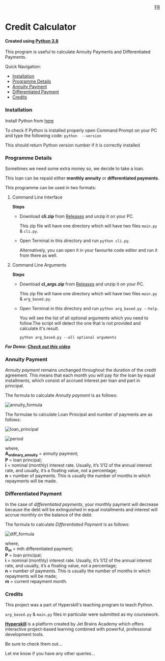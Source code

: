 <p align="RIGHT"> <a href ="https://github.com/DSAghicha/Credit-Calculator/blob/main/FR_README.md">FR</a></p>

# Credit Calculator

#### Created using [Python 3.8](https://www.python.org/)

This program is useful to calculate Annuity Payments and Differentiated Payments.

Quick Navigation:
- [Installation](README.md#installation)
- [Programme Details](README.md#programme-details)
- [Annuity Payment](README.md#annuity-payment)
- [Differentiated Payment](README.md#differentiated-payment)
- [Credits](README.md#credits)

### Installation

   Install Python from [here](https://www.python.org/downloads/)
   
   To check if Python is installed properly open Command Prompt on your PC and type the following code:
   ```python  --version``` 
   
   This should return Python version number if it is correctly installed

### Programme Details

Sometimes we need some extra money so, we decide to take a loan.

This loan can be repaid either **monthly annuity** or **differentiated payments**.

This programme can be used in two formats:

1. Command Line Interface
   
   **Steps**

   - Download **cli.zip** from [Releases](https://github.com/DSAghicha/Credit-Calculator/releases/latest) and unzip it on your PC.
    
     This zip file will have one directory which will have two files ```main.py``` & ```cli.py```.
   - Open Terminal in this directory and run ```python cli.py```.
   
     Alternatively, you can open it in your favourite code editor and run it from there as well.
        
2. Command Line Arguments
   
   **Steps**
   
   - Download **cl_args.zip** from [Releases](https://github.com/DSAghicha/Credit-Calculator/releases/latest) and unzip it on your PC.
   
     This zip file will have one directory which will have two files ```main.py``` & ```arg_based.py```.
   - Open Terminal in this directory and run ```python arg_based.py --help```.
   
      You will see the list of all optional arguments which you need to follow.The script will detect the one that is not provided and calculate it's result.
      
      ```python arg_based.py --all optional arguments```

__*For Demo: [Check out this video]()*__

### Annuity Payment

*Annuity payment* remains unchanged throughout the duration of the credit agreement. This means that each month you will pay for the loan by equal installments, which consist of accrued interest per loan and part in principal.

The formula to calculate *Annuity payment* is as follows:

![annuity_formula](https://user-images.githubusercontent.com/53931676/100551371-fff26380-32a5-11eb-88cb-72255d4241b4.png)

The formulae to calculate Loan Principal and number of payments are as follows:

![loan_principal](https://user-images.githubusercontent.com/53931676/100551391-20222280-32a6-11eb-88bc-0e885ad567e8.png)

![period](https://user-images.githubusercontent.com/53931676/100551405-3af49700-32a6-11eb-8f81-2f48f8eeb2e3.png)

<p>
    where,<br>
    <b>A<sub>ordinary_annuity</sub></b> = annuity payment;<br>
    <b>P</b> = loan principal;<br>
    <b>i</b> = nominal (monthly) interest rate. Usually, it’s 1/12 of the annual interest rate, and usually, it’s a floating value, not a percentage;<br>
    <b>n</b> = number of payments. This is usually the number of months in which repayments will be made.
</p>

### Differentiated Payment

In the case of *differentiated payments*, your monthly payment will decrease because the debt will be extinguished in equal installments and  interest will accrue monthly on the balance of the debt.

The formula to calculate *Differentiated Payment* is as follows:

![diff_formula](https://user-images.githubusercontent.com/53931676/100551415-58296580-32a6-11eb-859c-2d35ad7d704e.png)

<p>
    where,<br>
    <b>D<sub>m</sub></b> = mth differentiated payment;<br>
    <b>P</b> = loan principal;<br>
    <b>i</b> = nominal (monthly) interest rate. Usually, it’s 1/12 of the annual interest rate, and usually, it’s a floating value, not a percentage;<br>
    <b>n</b> = number of payments. This is usually the number of months in which repayments will be made;<br>
    <b>m</b> = current repayment month.
</p>

### Credits

This project was a part of Hyperskill's teaching program to teach Python.

```arg_based.py``` & ```main.py``` files in  particular were submitted as my coursework.

**[Hyperskill](https://hyperskill.org/)** is a platform created by Jet Brains Academy which offers interactive project-based learning combined with powerful, professional development tools.

Be sure to check them out...

Let me know if you have any other queries...
